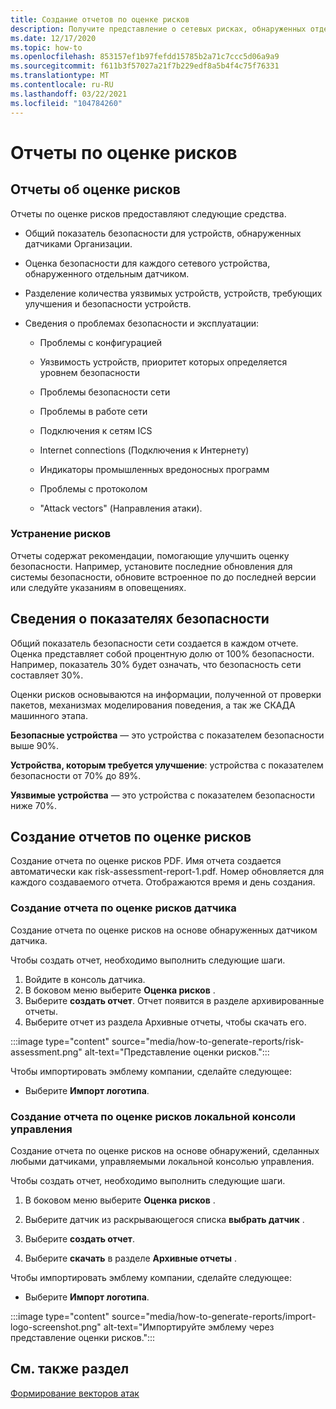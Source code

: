 ```yaml
---
title: Создание отчетов по оценке рисков
description: Получите представление о сетевых рисках, обнаруженных отдельными датчиками, или Статистическое представление рисков, обнаруженных всеми датчиками.
ms.date: 12/17/2020
ms.topic: how-to
ms.openlocfilehash: 853157ef1b97fefdd15785b2a71c7ccc5d06a9a9
ms.sourcegitcommit: f611b3f57027a21f7b229edf8a5b4f4c75f76331
ms.translationtype: MT
ms.contentlocale: ru-RU
ms.lasthandoff: 03/22/2021
ms.locfileid: "104784260"
---
```

# <a name="risk-assessment-reporting"></a>Отчеты по оценке рисков

## <a name="about-risk-assessment-reports"></a>Отчеты об оценке рисков

Отчеты по оценке рисков предоставляют следующие средства.

- Общий показатель безопасности для устройств, обнаруженных датчиками Организации.

- Оценка безопасности для каждого сетевого устройства, обнаруженного отдельным датчиком.

- Разделение количества уязвимых устройств, устройств, требующих улучшения и безопасности устройств.

-  Сведения о проблемах безопасности и эксплуатации:

    - Проблемы с конфигурацией

    - Уязвимость устройств, приоритет которых определяется уровнем безопасности

    - Проблемы безопасности сети

    - Проблемы в работе сети

    - Подключения к сетям ICS

    - Internet connections (Подключения к Интернету)

    - Индикаторы промышленных вредоносных программ

    - Проблемы с протоколом

    - "Attack vectors" (Направления атаки).

### <a name="risk-mitigation"></a>Устранение рисков

Отчеты содержат рекомендации, помогающие улучшить оценку безопасности. Например, установите последние обновления для системы безопасности, обновите встроенное по до последней версии или следуйте указаниям в оповещениях.

## <a name="about-security-scores"></a>Сведения о показателях безопасности

Общий показатель безопасности сети создается в каждом отчете. Оценка представляет собой процентную долю от 100% безопасности. Например, показатель 30% будет означать, что безопасность сети составляет 30%.

Оценки рисков основываются на информации, полученной от проверки пакетов, механизмах моделирования поведения, а так же СКАДА машинного этапа.

**Безопасные устройства** — это устройства с показателем безопасности выше 90%.

**Устройства, которым требуется улучшение**: устройства с показателем безопасности от 70% до 89%.

**Уязвимые устройства** — это устройства с показателем безопасности ниже 70%.

## <a name="create-risk-assessment-reports"></a>Создание отчетов по оценке рисков

Создание отчета по оценке рисков PDF. Имя отчета создается автоматически как risk-assessment-report-1.pdf. Номер обновляется для каждого создаваемого отчета.  Отображаются время и день создания.

### <a name="create-a-sensor-risk-assessment-report"></a>Создание отчета по оценке рисков датчика

Создание отчета по оценке рисков на основе обнаруженных датчиком датчика.

Чтобы создать отчет, необходимо выполнить следующие шаги.

1. Войдите в консоль датчика.
1. В боковом меню выберите **Оценка рисков** .
1. Выберите **создать отчет**. Отчет появится в разделе архивированные отчеты.
1. Выберите отчет из раздела Архивные отчеты, чтобы скачать его.

:::image type="content" source="media/how-to-generate-reports/risk-assessment.png" alt-text="Представление оценки рисков.":::

Чтобы импортировать эмблему компании, сделайте следующее:

- Выберите **Импорт логотипа**.

### <a name="create-an-on-premises-management-console-risk-assessment-report"></a>Создание отчета по оценке рисков локальной консоли управления

Создание отчета по оценке рисков на основе обнаружений, сделанных любыми датчиками, управляемыми локальной консолью управления. 

Чтобы создать отчет, необходимо выполнить следующие шаги.

1. В боковом меню выберите **Оценка рисков** .

2. Выберите датчик из раскрывающегося списка **выбрать датчик** .

3. Выберите **создать отчет**.

4. Выберите **скачать** в разделе **Архивные отчеты** .

Чтобы импортировать эмблему компании, сделайте следующее:

- Выберите **Импорт логотипа**.

:::image type="content" source="media/how-to-generate-reports/import-logo-screenshot.png" alt-text="Импортируйте эмблему через представление оценки рисков.":::

## <a name="see-also"></a>См. также раздел

[Формирование векторов атак](how-to-create-attack-vector-reports.md)

